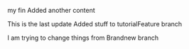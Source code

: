 my fin
Added another content

This is the last update
Added stuff to tutorialFeature branch

I am trying to change things from Brandnew branch
